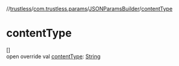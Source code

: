 //[trustless](../../../index.md)/[com.trustless.params](../index.md)/[JSONParamsBuilder](index.md)/[contentType](content-type.md)

# contentType

[]\
open override val [contentType](content-type.md): [String](https://kotlinlang.org/api/latest/jvm/stdlib/kotlin/-string/index.html)
